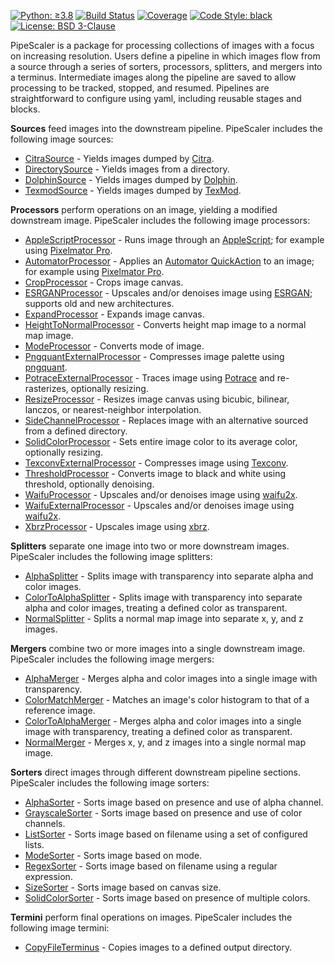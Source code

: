 [![Python: ≥3.8](https://img.shields.io/badge/python-≥3.8-green.svg)](https://docs.python.org/3/whatsnew/3.8.html)
[![Build Status](https://app.travis-ci.com/KarlTDebiec/PipeScaler.svg?branch=master)](https://app.travis-ci.com/github/KarlTDebiec/PipeScaler)
[![Coverage](https://img.shields.io/badge/coverage-74-yellowgreen)](https://app.travis-ci.com/github/KarlTDebiec/PipeScaler)
[![Code Style: black](https://img.shields.io/badge/code%20style-black-000000.svg)](https://github.com/psf/black)
[![License: BSD 3-Clause](https://img.shields.io/badge/license-BSD%203--Clause-blue.svg)](https://opensource.org/licenses/BSD-3-Clause)

PipeScaler is a package for processing collections of images with a focus on increasing
resolution. Users define a pipeline in which images flow from a source through a series
of sorters, processors, splitters, and mergers into a terminus. Intermediate images
along the pipeline are saved to allow processing to be tracked, stopped, and
resumed. Pipelines are straightforward to configure using yaml, including reusable
stages and blocks.

**Sources** feed images into the downstream pipeline. PipeScaler includes the following
image sources:
* [CitraSource](https://github.com/KarlTDebiec/PipeScaler/tree/master/pipescaler/sources/citra_source.py) - Yields images dumped by [Citra](https://citra-emu.org).
* [DirectorySource](https://github.com/KarlTDebiec/PipeScaler/tree/master/pipescaler/sources/directory_source.py) - Yields images from a directory.
* [DolphinSource](https://github.com/KarlTDebiec/PipeScaler/tree/master/pipescaler/sources/dolphin_source.py) - Yields images dumped by [Dolphin](https://dolphin-emu.org/).
* [TexmodSource](https://github.com/KarlTDebiec/PipeScaler/tree/master/pipescaler/sources/texmod_source.py) - Yields images dumped by [TexMod](https://www.moddb.com/downloads/texmod4).

**Processors** perform operations on an image, yielding a modified downstream image.
PipeScaler includes the following image processors:
* [AppleScriptProcessor](https://github.com/KarlTDebiec/PipeScaler/tree/master/pipescaler/processors/apple_script_processor.py) - Runs image through an [AppleScript](https://developer.apple.com/library/archive/documentation/AppleScript/Conceptual/AppleScriptLangGuide/introduction/ASLR_intro.html); for example using [Pixelmator Pro](https://www.pixelmator.com/support/guide/pixelmator-pro/1270/).
* [AutomatorProcessor](https://github.com/KarlTDebiec/PipeScaler/tree/master/pipescaler/processors/automator_processor.py) - Applies an [Automator QuickAction](https://support.apple.com/guide/automator/welcome/mac) to an image; for example using [Pixelmator Pro](https://www.pixelmator.com/support/guide/pixelmator-pro/1270/).
* [CropProcessor](https://github.com/KarlTDebiec/PipeScaler/tree/master/pipescaler/processors/crop_processor.py) - Crops image canvas.
* [ESRGANProcessor](https://github.com/KarlTDebiec/PipeScaler/tree/master/pipescaler/processors/esrgan_processor.py) - Upscales and/or denoises image using [ESRGAN](https://github.com/xinntao/ESRGAN); supports old and new architectures.
* [ExpandProcessor](https://github.com/KarlTDebiec/PipeScaler/tree/master/pipescaler/processors/expand_processor.py) - Expands image canvas.
* [HeightToNormalProcessor](https://github.com/KarlTDebiec/PipeScaler/tree/master/pipescaler/processors/height_to_normal_processor.py) - Converts height map image to a normal map image.
* [ModeProcessor](https://github.com/KarlTDebiec/PipeScaler/tree/master/pipescaler/processors/mode_processor.py) - Converts mode of image.
* [PngquantExternalProcessor](https://github.com/KarlTDebiec/PipeScaler/tree/master/pipescaler/processors/pngquant_external_processor.py) - Compresses image palette using [pngquant](https://pngquant.org/).
* [PotraceExternalProcessor](https://github.com/KarlTDebiec/PipeScaler/tree/master/pipescaler/processors/potrace_external_processor.py) - Traces image using [Potrace](http://potrace.sourceforge.net/) and re-rasterizes, optionally resizing.
* [ResizeProcessor](https://github.com/KarlTDebiec/PipeScaler/tree/master/pipescaler/processors/resize_processor.py) - Resizes image canvas using bicubic, bilinear, lanczos, or nearest-neighbor interpolation.
* [SideChannelProcessor](https://github.com/KarlTDebiec/PipeScaler/tree/master/pipescaler/processors/side_channel_processor.py) - Replaces image with an alternative sourced from a defined directory.
* [SolidColorProcessor](https://github.com/KarlTDebiec/PipeScaler/tree/master/pipescaler/processors/solid_color_processor.py) - Sets entire image color to its average color, optionally resizing.
* [TexconvExternalProcessor](https://github.com/KarlTDebiec/PipeScaler/tree/master/pipescaler/processors/texconv_external_processor.py) - Compresses image using [Texconv](https://github.com/Microsoft/DirectXTex/wiki/Texconv).
* [ThresholdProcessor](https://github.com/KarlTDebiec/PipeScaler/tree/master/pipescaler/processors/threshold_processor.py) - Converts image to black and white using threshold, optionally denoising.
* [WaifuProcessor](https://github.com/KarlTDebiec/PipeScaler/tree/master/pipescaler/processors/waifu_processor.py) - Upscales and/or denoises image using [waifu2x](https://github.com/nagadomi/waifu2x).
* [WaifuExternalProcessor](https://github.com/KarlTDebiec/PipeScaler/tree/master/pipescaler/processors/waifu_external_processor.py) - Upscales and/or denoises image using [waifu2x](https://github.com/nagadomi/waifu2x).
* [XbrzProcessor](https://github.com/KarlTDebiec/PipeScaler/tree/master/pipescaler/processors/xbrz_processor.py) - Upscales image using [xbrz](https://github.com/ioistired/xbrz.py).

**Splitters** separate one image into two or more downstream images. PipeScaler includes the
following image splitters:
* [AlphaSplitter](https://github.com/KarlTDebiec/PipeScaler/tree/master/pipescaler/splitters/alpha_splitter.py) - Splits image with transparency into separate alpha and color images.
* [ColorToAlphaSplitter](https://github.com/KarlTDebiec/PipeScaler/tree/master/pipescaler/splitters/color_to_alpha_splitter.py) - Splits image with transparency into separate alpha and color images, treating a defined color as transparent.
* [NormalSplitter](https://github.com/KarlTDebiec/PipeScaler/tree/master/pipescaler/splitters/normal_splitter.py) - Splits a normal map image into separate x, y, and z images.

**Mergers** combine two or more images into a single downstream image. PipeScaler includes
the following image mergers:
* [AlphaMerger](https://github.com/KarlTDebiec/PipeScaler/tree/master/pipescaler/mergers/alpha_merger.py) - Merges alpha and color images into a single image with transparency.
* [ColorMatchMerger](https://github.com/KarlTDebiec/PipeScaler/tree/master/pipescaler/mergers/color_match_merger.py) - Matches an image's color histogram to that of a reference image.
* [ColorToAlphaMerger](https://github.com/KarlTDebiec/PipeScaler/tree/master/pipescaler/mergers/color_to_alpha_merger.py) - Merges alpha and color images into a single image with transparency, treating a defined color as transparent.
* [NormalMerger](https://github.com/KarlTDebiec/PipeScaler/tree/master/pipescaler/mergers/normal_merger.py) - Merges x, y, and z images into a single normal map image.

**Sorters** direct images through different downstream pipeline sections. PipeScaler
includes the following image sorters:
* [AlphaSorter](https://github.com/KarlTDebiec/PipeScaler/tree/master/pipescaler/sorters/alpha_sorter.py) - Sorts image based on presence and use of alpha channel.
* [GrayscaleSorter](https://github.com/KarlTDebiec/PipeScaler/tree/master/pipescaler/sorters/grayscale_sorter.py) - Sorts image based on presence and use of color channels.
* [ListSorter](https://github.com/KarlTDebiec/PipeScaler/tree/master/pipescaler/sorters/list_sorter.py) - Sorts image based on filename using a set of configured lists.
* [ModeSorter](https://github.com/KarlTDebiec/PipeScaler/tree/master/pipescaler/sorters/mode_sorter.py) - Sorts image based on mode.
* [RegexSorter](https://github.com/KarlTDebiec/PipeScaler/tree/master/pipescaler/sorters/regex_sorter.py) - Sorts image based on filename using a regular expression.
* [SizeSorter](https://github.com/KarlTDebiec/PipeScaler/tree/master/pipescaler/sorters/size_sorter.py) - Sorts image based on canvas size.
* [SolidColorSorter](https://github.com/KarlTDebiec/PipeScaler/tree/master/pipescaler/sorters/solid_color_sorter.py) - Sorts image based on presence of multiple colors.

**Termini** perform final operations on images. PipeScaler includes the following image
termini:
* [CopyFileTerminus](https://github.com/KarlTDebiec/PipeScaler/tree/master/pipescaler/termini/copy_file_terminus.py) - Copies images to a defined output directory.
